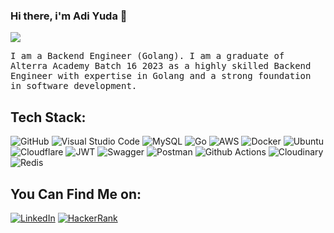 ### Hi there, i'm Adi Yuda 👋


<img src="https://komarev.com/ghpvc/?username=Adiyuda123&&style=flat-square" align="center" />

<p align="left">
    <samp> I am a Backend Engineer (Golang). I am a graduate of Alterra Academy Batch 16 2023 as a highly skilled Backend Engineer with expertise in Golang and a strong foundation in software development.
    </samp>

## Tech Stack:

![GitHub](https://img.shields.io/badge/github-%23121011.svg?style=for-the-badge&logo=github&logoColor=white)
![Visual Studio Code](https://img.shields.io/badge/Visual%20Studio%20Code-0078d7.svg?style=for-the-badge&logo=visual-studio-code&logoColor=white)
![MySQL](https://img.shields.io/badge/mysql-%2300f.svg?style=for-the-badge&logo=mysql&logoColor=white)
![Go](https://img.shields.io/badge/go-%2300ADD8.svg?style=for-the-badge&logo=go&logoColor=white)
![AWS](https://img.shields.io/badge/AWS-%23FF9900.svg?style=for-the-badge&logo=amazon-aws&logoColor=white)
![Docker](https://img.shields.io/badge/docker-%230db7ed.svg?style=for-the-badge&logo=docker&logoColor=white)
![Ubuntu](https://img.shields.io/badge/Ubuntu-E95420?style=for-the-badge&logo=ubuntu&logoColor=white)
![Cloudflare](https://img.shields.io/badge/Cloudflare-F38020?style=for-the-badge&logo=Cloudflare&logoColor=white)
![JWT](https://img.shields.io/badge/JWT-black?style=for-the-badge&logo=JSON%20web%20tokens)
![Swagger](https://img.shields.io/badge/-Swagger-%23Clojure?style=for-the-badge&logo=swagger&logoColor=white)
![Postman](https://img.shields.io/badge/Postman-FF6C37?style=for-the-badge&logo=postman&logoColor=white)
![Github Actions](https://img.shields.io/badge/GitHub_Actions-2088FF?style=for-the-badge&logo=github-actions&logoColor=white)
![Cloudinary](https://img.shields.io/badge/Cloudinary-F38020?style=for-the-badge&logo=Cloudflare&logoColor=white)
![Redis](https://img.shields.io/badge/redis-red.svg?style=for-the-badge&logo=redis&logoColor=white)
  
## You Can Find Me on:
  
<div align="left"> 

[![LinkedIn](https://img.shields.io/badge/linkedin-blue?style=for-the-badge&logo=linkedin&logoColor=white)](https://www.linkedin.com/in/adi-yuda-pranata-44b813279)
[![HackerRank](https://img.shields.io/badge/HackerRank-green?style=for-the-badge&logo=hackerrank&logoColor=white)](https://www.hackerrank.com/adiyudapranata)
</div>
